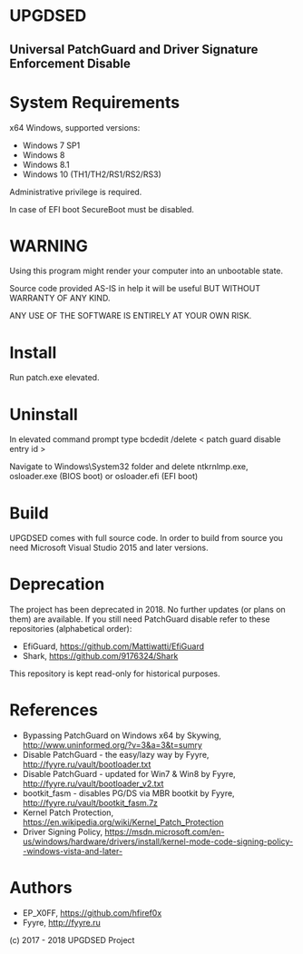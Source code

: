 
# UPGDSED

## Universal PatchGuard and Driver Signature Enforcement Disable


# System Requirements

x64 Windows, supported versions:

* Windows 7 SP1
* Windows 8
* Windows 8.1
* Windows 10 (TH1/TH2/RS1/RS2/RS3)

Administrative privilege is required.

In case of EFI boot SecureBoot must be disabled.

# WARNING

Using this program might render your computer into an unbootable state.

Source code provided AS-IS in help it will be useful BUT WITHOUT WARRANTY OF ANY KIND.

ANY USE OF THE SOFTWARE IS ENTIRELY AT YOUR OWN RISK.

# Install

Run patch.exe elevated.


# Uninstall

In elevated command prompt type bcdedit /delete < patch guard disable entry id >

Navigate to Windows\System32 folder and delete ntkrnlmp.exe, osloader.exe (BIOS boot) or osloader.efi (EFI boot)


# Build 

UPGDSED comes with full source code.
In order to build from source you need Microsoft Visual Studio 2015 and later versions.

# Deprecation

The project has been deprecated in 2018. No further updates (or plans on them) are available. If you still need PatchGuard disable refer to these repositories (alphabetical order):

* EfiGuard, https://github.com/Mattiwatti/EfiGuard
* Shark, https://github.com/9176324/Shark

This repository is kept read-only for historical purposes.

# References

* Bypassing PatchGuard on Windows x64 by Skywing, http://www.uninformed.org/?v=3&a=3&t=sumry
* Disable PatchGuard - the easy/lazy way by Fyyre, http://fyyre.ru/vault/bootloader.txt
* Disable PatchGuard  - updated for Win7 & Win8 by Fyyre, http://fyyre.ru/vault/bootloader_v2.txt
* bootkit_fasm - disables PG/DS via MBR bootkit by Fyyre, http://fyyre.ru/vault/bootkit_fasm.7z
* Kernel Patch Protection, https://en.wikipedia.org/wiki/Kernel_Patch_Protection
* Driver Signing Policy, https://msdn.microsoft.com/en-us/windows/hardware/drivers/install/kernel-mode-code-signing-policy--windows-vista-and-later-

# Authors
* EP_X0FF, https://github.com/hfiref0x
* Fyyre,   http://fyyre.ru

(c) 2017 - 2018 UPGDSED Project

